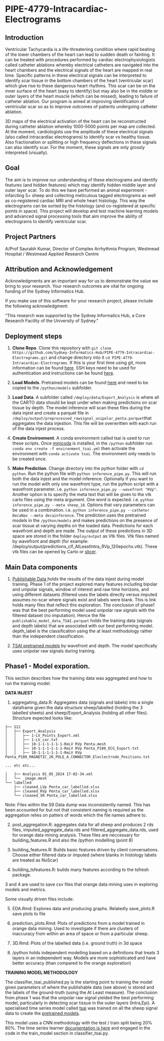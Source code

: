 # PIPE-4779-Intracardiac-Electrograms

## Introduction
Ventricular Tachycardia is a life-threatening condition where rapid beating of the lower chambers of the heart can lead to sudden death or fainting. It can be treated with procedures performed by cardiac electrophysiologists called catheter ablations whereby electrical catheters are navigated into the heart chambers and the electrical signals of the heart are mapped in real time. Specific patterns in these electrical signals can be interpreted to identify scar tissue in the bottom chambers of the heart (ventricular scar) which give rise to these dangerous heart rhythms. This scar can be on the inner surface of the heart (easy to identify) but may also be in the middle or outer layers of the heart muscle (which can be missed), leading to failure of catheter ablation. Our program is aimed at improving identification of ventricular scar so as to improve outcomes of patients undergoing catheter ablation.

3D maps of the electrical activation of the heart can be reconstructed during catheter ablation whereby 1000-5000 points per map are collected. At the moment, cardiologists use the amplitude of these electrical signals (also called intracardiac electrograms) to identify scar vs healthy tissue. Also fractionation or splitting or high frequency deflections in these signals can also identify scar. For the moment, these signals are only grossly interpreted (visually).

## Goal

The aim is to improve our understanding of these electrograms and identify features (and hidden features) which may identify hidden middle layer and outer layer scar. To do this we have performed an animal experiment - infarcting 5+ sheep and collecting meticulous tagged electrograms as well as co-registered cardiac MRI and whole heart histology. This way the electrograms can be sorted by the histology (and co-registered at specific points in space). This project will develop and test machine learning models and advanced signal processing tools that aim improve the ability of electrograms to identify ventricular scar.

## Project Partners
A/Prof Saurabh Kumar, Director of Complex Arrhythmia Program, Westmead Hospital / Westmead Applied Research Centre

## Attribution and Acknowledgement
Acknowledgments are an important way for us to demonstrate the value we bring to your research. Your research outcomes are vital for ongoing funding of the Sydney Informatics Hub.

If you make use of this software for your research project, please include the following acknowledgment:

“This research was supported by the Sydney Informatics Hub, a Core Research Facility of the University of Sydney."

## Deployment steps

1. **Clone Repo**. Clone this repository with `git clone https://github.com/Sydney-Informatics-Hub/PIPE-4779-Intracardiac-Electrograms.git` and change directory into it `cd PIPE-4779-Intracardiac-Electrograms`. If this is your first time using git, more information can be found [here](https://www.atlassian.com/git/tutorials/what-is-version-control). SSH keys need to be used for authentication and instructions can be found [here](https://docs.github.com/en/authentication/connecting-to-github-with-ssh/checking-for-existing-ssh-keys). 

2. **Load Models**. Pretrained models can be found [here](https://unisyd.sharepoint.com/:f:/r/sites/ComplexArrhythmiaProgram/Shared%20Documents/Project%20Data/Bioinformatics%20EGM%20signal%20analysis/SIH/models/tsai_rawsignal_unipolar?csf=1&web=1&e=HoY3XN) and need to be copied to the `/python/models` subfolder.

3. **Load Data**. A subfolder called `/deploy/data/Export_Analysis` is where all the CARTO data should be kept under when making predictions on scar tissue by depth. The model inference will scan these files during the data injest and create a parquet file in `/deploy/output/preprocessed_rawsignal_unipolar_penta.parquet`that aggregates the data injestion. This file will be overwritten with each run of the data injest process.

4. **Create Environment**. A conda environment called tsai is used to run these scripts. Once [minicoda](https://docs.anaconda.com/miniconda/) is installed, in the `/python` subfolder run `conda env create -f environment_tsai.yml` then activate the environment with `conda activate tsai`. The environment only needs to be created once.

5. **Make Prediction**. Change directory into the python folder with `cd python`. Run the python file with `python inference_pipe.py`. This will run both the data injest and the model inference. Optionally if you want to run the model with only one wavefront type, run the python script with a wavefront parameter. i.e. `python inference_pipe.py --wavefront "RVp"`. Another option is to specify the meta text that will be given to the vtk carto files using the meta argument. One word is expected. i.e. `python inference_pipe.py --meta sheep_18`. Options that vary parameters can be used in a combination. i.e. `python inference_pipe.py --catheter DecaNav --meta decainference`. The prediction uses the pretrained models in the `/python/models` and makes predictions on the presence of scar tissue at varying depths on the loaded data. Predictions for each wavefront and depth are made. The output of these predictions in 3D space are stored in the folder `deploy/output` as Vtk files. Vtk files named by wavefront and depth (for example: /deploy/output/predictions_clf_AtLeastIntra_RVp_120epochs.vtk). These vtk files can be opened by Carto or [slicer](https://www.slicer.org/).

## Main Data components

1. [Publishable Data ](https://unisyd.sharepoint.com/:f:/r/sites/ComplexArrhythmiaProgram/Shared%20Documents/Project%20Data/Bioinformatics%20EGM%20signal%20analysis/SIH/data/publishable_data?csf=1&web=1&e=fXdf9o) holds the results of the data injest during model training. Phase 1 of the project explored many features including bipolar and unipolar signals, window of interest and raw time horizons, and using different datasets (filtered uses the labels directly versus imputed assumes no-scar where signals exist and labels were blank. This is link holds many files that reflect this exploration. The conclusion of phase1 was that the best performing model used unipolar raw signals with the filtered dataset (no imputation). Hence the file `publishable_model_data_TSAI.parquet` holds the training data (signals and depth labels) that are associated with our best performing model. depth_label is the classification using the at least methodology rather than the independent classification.

2. [TSAI pretrained models](https://unisyd.sharepoint.com/:f:/r/sites/ComplexArrhythmiaProgram/Shared%20Documents/Project%20Data/Bioinformatics%20EGM%20signal%20analysis/SIH/models/tsai_rawsignal_unipolar?csf=1&web=1&e=HoY3XN) by wavefront and depth. The model specifically uses unipolar raw signals during training. 

## Phase1 - Model exporation.

This section describes how the training data was aggregated and how to run the training model. 


**DATA INJEST**

1. aggregating_data.R:  Aggregates data (signals and labels) into a single dataframe given the data structure sheep/labelled (holding the 3 labelled sheets) and sheep/Export_Analysis (holding all other files). Structure expected looks like:

```
├── S12
│   ├── Export_Analysis
│   │   ├── 1-LV_Points_Export.xml
│   │   ├── 1-LV_car.txt
│   │   ├── 10-1-1-1-1-1-1-ReLV RVp Penta.mesh
│   │   ├── 10-1-1-1-1-1-1-ReLV RVp Penta_P100_ECG_Export.txt
│   │   ├── 10-1-1-1-1-1-1-ReLV RVp Penta_P100_MAGNETIC_20_POLE_A_CONNECTOR_Eleclectrode_Positions.txt

... etc etc...

│   ├── Analysis 01_05_2024 17-02-34.xml
│   └── _image.mesh
└── labelled
    ├── cleaned_LVp Penta_car_labelled.xlsx
    ├── cleaned_RVp Penta_car_labelled.xlsx
    └── cleaned_SR Penta_car_labelled.xlsx
```

Note: Files within the S9 Data dump was inconsistently named. This has been accounted for but not that consistent naming is required as the aggregation relies on patters of words which the file names adhere to.


2. post_aggregation.R: aggregates data for all sheep and produces 2 rds files, imputed_aggregate_data.rds and filtered_aggregate_data.rds, used for orange data mining analysis. These files are neccessary for building_features.R and also the /python modelling (point 8)


3. building_features.R: Builds basic features driven by client conversations. Choose either filtered data or imputed (where blanks in histology labels are treated as NoScar)


4. building_tsfeatures.R: builds many features according to the tsfresh package.


3 and 4 are used to save csv files that orange data mining uses in exploring models and metrics.


Some visually driven files include: 

5. EDA.Rmd: Explores data and producing graphs. Relatedly save_plots.R save plots to file

6. prediction_plots.Rmd: Plots of predictions from a model trained in orange data mining. Used to investigate if there are clusters of inaccuracy from within an area of space or from a particular sheep. 

7. 3D.Rmd: Plots of the labelled data (i.e. ground truth) in 3d space

8. /python holds independent modelling based on a definitions that treats 3 layers in an independent way. Models are more sophisticated and have better accuracy (than compared to the orange exploration)


**TRAINING MODEL METHODOLOGY**

The classifier_tsai_published.py is the starting point to training the model given parameters of where the publishable data (see above) is stored and the labels of the ground-truth (using the At Least measure). The conclusion from phase 1 was that the unipolar raw signal yielded the best performing model, particularly in detecting scar tissue in the outer layers (Intra,Epi). A specialised time series model called [tsai](https://timeseriesai.github.io/tsai/) was trained on all the sheep signal data to create the [pretrained models](https://unisyd.sharepoint.com/:f:/r/sites/ComplexArrhythmiaProgram/Shared%20Documents/Project%20Data/Bioinformatics%20EGM%20signal%20analysis/SIH/models/tsai_rawsignal_unipolar?csf=1&web=1&e=HoY3XN). 

This model uses a CNN methodology with the test / train split being 20% 80%. The time series learner [documentation is here](https://timeseriesai.github.io/tsai/tslearner.html) and engaged in the code in the train_model section in classifier_tsai.py.





